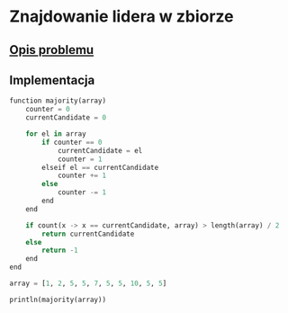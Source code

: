 # Znajdowanie lidera w zbiorze

## [Opis problemu](../../../../algorithms/searching/majority.md)

## Implementacja

```python linenums="1"
function majority(array)
    counter = 0
    currentCandidate = 0

    for el in array
        if counter == 0
            currentCandidate = el
            counter = 1
        elseif el == currentCandidate
            counter += 1
        else
            counter -= 1
        end
    end

    if count(x -> x == currentCandidate, array) > length(array) / 2
        return currentCandidate
    else
        return -1
    end
end

array = [1, 2, 5, 5, 7, 5, 5, 10, 5, 5]

println(majority(array))
```
